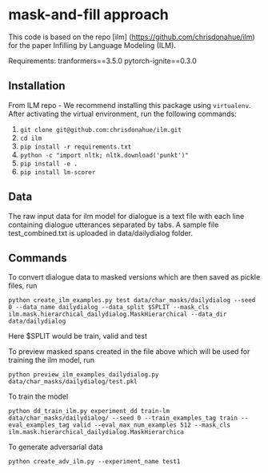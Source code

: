 # mask-and-fill approach
This code is based on the repo [ilm] (https://github.com/chrisdonahue/ilm) for the paper Infilling by Language Modeling (ILM).

Requirements:
tranformers==3.5.0
pytorch-ignite==0.3.0

## Installation

From ILM repo - We recommend installing this package using `virtualenv`. After activating the virtual environment, run the following commands:

1. `git clone git@github.com:chrisdonahue/ilm.git`
1. `cd ilm`
1. `pip install -r requirements.txt`
1. `python -c "import nltk; nltk.download('punkt')"`
1. `pip install -e .`
1. `pip install lm-scorer`

## Data
The raw input data for ilm model for dialogue is a text file with each line containing dialogue utterances separated by tabs. A sample file test_combined.txt is uploaded in data/dailydialog folder.

## Commands 
To convert dialogue data to masked versions which are then saved as pickle files, run
``` 
python create_ilm_examples.py test data/char_masks/dailydialog --seed 0 --data_name dailydialog --data_split $SPLIT --mask_cls ilm.mask.hierarchical_dailydialog.MaskHierarchical --data_dir data/dailydialog 
```
Here $SPLIT would be train, valid and test

To preview masked spans created in the file above which will be used for training the ilm model, run
``` 
python preview_ilm_examples_dailydialog.py data/char_masks/dailydialog/test.pkl
```

To train the model
```
python dd_train_ilm.py experiment_dd train-lm data/char_masks/dailydialog/ --seed 0 --train_examples_tag train --eval_examples_tag valid --eval_max_num_examples 512 --mask_cls ilm.mask.hierarchical_dailydialog.MaskHierarchica
```

To generate adversarial data
```
python create_adv_ilm.py --experiment_name test1
```
